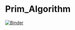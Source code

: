 # Prim_Algorithm
[![Binder](https://mybinder.org/badge_logo.svg)](https://mybinder.org/v2/gh/Timo1997/Prim_Algorithm.git/main?labpath=Network.ipynb)
